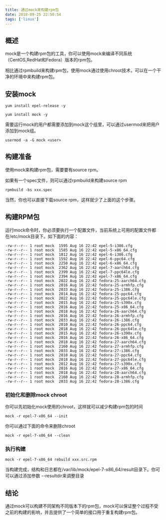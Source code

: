```yaml
---
title: 通过mock来构建rpm包
date: 2018-09-25 22:50:54
tags: ['linux']
---
```


## 概述
mock是一个构建rpm包的工具，你可以使用mock来编译不同系统（CentOS,RedHat和Fedora）版本的rpm包。

相比通过rpmbuild来构建rpm包，使用mock通过使用chroot技术，可以在一个干净的环境中来构建rpm包。

## 安装mock


```
yum install epel-release -y

yum install mock -y
```

需要运行mock的用户都需要添加到mock这个组里，可以通过usermod来把用户添加到mock组。

```
usermod -a -G mock <user>
```

## 构建准备

使用mock来构建rpm包，需要要有source rpm。

如果有一个spec文件，则可以通过rpmbuild来构建source rpm

```
rpmbuild -bs xxx.spec
```

当然，你也可以直接下载source rpm，这样就少了上面的这个步骤。

## 构建RPM包

运行mock命令时，你必须要执行一个配置文件，当前系统上可用的配置文件都在/etc/mock目录下。如下面的内容：

```
-rw-r--r-- 1 root mock  1595 Aug 16 22:42 epel-5-i386.cfg
-rw-r--r-- 1 root mock  1585 Aug 16 22:42 epel-5-x86_64.cfg
-rw-r--r-- 1 root mock  1812 Aug 16 22:42 epel-6-i386.cfg
-rw-r--r-- 1 root mock  1592 Aug 16 22:42 epel-6-ppc64.cfg
-rw-r--r-- 1 root mock  2250 Aug 16 22:42 epel-6-x86_64.cfg
-rw-r--r-- 1 root mock  2362 Aug 16 22:42 epel-7-aarch64.cfg
-rw-r--r-- 1 root mock  2399 Aug 16 22:42 epel-7-ppc64le.cfg
-rw-r--r-- 1 root mock  2394 Aug 16 22:42 epel-7-x86_64.cfg
-rw-r--r-- 1 root mock  2022 Aug 16 22:42 fedora-25-aarch64.cfg
-rw-r--r-- 1 root mock  2016 Aug 16 22:42 fedora-25-armhfp.cfg
-rw-r--r-- 1 root mock  2033 Aug 16 22:42 fedora-25-i386.cfg
-rw-r--r-- 1 root mock  2014 Aug 16 22:42 fedora-25-ppc64.cfg
-rw-r--r-- 1 root mock  2022 Aug 16 22:42 fedora-25-ppc64le.cfg
-rw-r--r-- 1 root mock  2015 Aug 16 22:42 fedora-25-s390x.cfg
-rw-r--r-- 1 root mock  2016 Aug 16 22:42 fedora-25-x86_64.cfg
-rw-r--r-- 1 root mock  2018 Aug 16 22:42 fedora-26-aarch64.cfg
-rw-r--r-- 1 root mock  2016 Aug 16 22:42 fedora-26-armhfp.cfg
-rw-r--r-- 1 root mock  2033 Aug 16 22:42 fedora-26-i386.cfg
-rw-r--r-- 1 root mock  2010 Aug 16 22:42 fedora-26-ppc64.cfg
-rw-r--r-- 1 root mock  2018 Aug 16 22:42 fedora-26-ppc64le.cfg
-rw-r--r-- 1 root mock  2015 Aug 16 22:42 fedora-26-s390x.cfg
-rw-r--r-- 1 root mock  2016 Aug 16 22:42 fedora-26-x86_64.cfg
-rw-r--r-- 1 root mock  2018 Aug 16 22:42 fedora-27-aarch64.cfg
-rw-r--r-- 1 root mock  2160 Aug 16 22:42 fedora-27-armhfp.cfg
-rw-r--r-- 1 root mock  2033 Aug 16 22:42 fedora-27-i386.cfg
-rw-r--r-- 1 root mock  2010 Aug 16 22:42 fedora-27-ppc64.cfg
-rw-r--r-- 1 root mock  2018 Aug 16 22:42 fedora-27-ppc64le.cfg
-rw-r--r-- 1 root mock  2012 Aug 16 22:42 fedora-27-s390x.cfg
-rw-r--r-- 1 root mock  2016 Aug 16 22:42 fedora-27-x86_64.cfg
-rw-r--r-- 1 root mock  2018 Aug 16 22:42 fedora-28-aarch64.cfg
-rw-r--r-- 1 root mock  2160 Aug 16 22:42 fedora-28-armhfp.cfg
-rw-r--r-- 1 root mock  2033 Aug 16 22:42 fedora-28-i386.cfg
```

### 初始化和删除mock chroot

你可以先初始化mock使用的chroot，这样就可以减少构建rpm包的时间

```
mock -r epel-7-x86_64 --init
```

你可以通过下面的命令来删除chroot

```
mock -r epel-7-x86_64 --clean
```

### 执行构建

```
mock -r epel-7-x86_64 rebuild xxx.src.rpm
```
当构建完成，结构和日志都在/var/lib/mock/epel-7-x86_64/result目录下。你可可以通过添加参数 --resultdir来调整目录

## 结论

通过mock可以构建不同架构不同版本下的rpm包，mock可以保证整个过程不受之前的构建的影响，并且提供了一个简单的接口用于重复构建rpm包。
